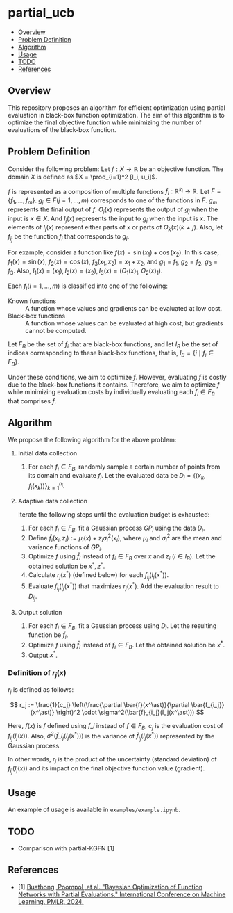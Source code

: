# partial_ucb

- [Overview](#overview)
- [Problem Definition](#problem-definition)
- [Algorithm](#algorithm)
- [Usage](#usage)
- [TODO](#todo)
- [References](#references)


## Overview

This repository proposes an algorithm for efficient optimization using partial evaluation in black-box function optimization.
The aim of this algorithm is to optimize the final objective function while minimizing the number of evaluations of the black-box function.

## Problem Definition

Consider the following problem:
Let $f : X \to \mathbb{R}$ be an objective function.
The domain $X$ is defined as $X = \prod_{i=1}^2 [l_i, u_i]$.

$f$ is represented as a composition of multiple functions $f_i: \mathbb{R}^{k_i} \to \mathbb{R}$.
Let $F = \{f_1, \dots, f_m\}$.
$g_j \in F (j=1,\dots, m)$ corresponds to one of the functions in $F$.
$g_m$ represents the final output of $f$.
$O_j(x)$ represents the output of $g_j$ when the input is $x \in X$.
And $I_j(x)$ represents the input to $g_j$ when the input is $x$. The elements of $I_j(x)$ represent either parts of $x$ or parts of $O_k(x) (k \neq j)$.
Also, let $f_{i_j}$ be the function $f_i$ that corresponds to $g_j$.

For example, consider a function like $f(x) = \sin(x_1) + \cos(x_2)$.
In this case, $f_1(x) = \sin(x)$, $f_2(x) = \cos(x)$, $f_3(x_1, x_2) = x_1 + x_2$, and
$g_1 = f_1$, $g_2 = f_2$, $g_3 = f_3$.
Also, $I_1(x) = (x_1), I_2(x) = (x_2), I_3(x) = (O_1(x)_1, O_2(x)_1)$.

Each $f_i (i=1,\dots, m)$ is classified into one of the following:

<dl>
   <dt>Known functions</dt>
   <dd>
      A function whose values and gradients can be evaluated at low cost.
   </dd>
   <dt>Black-box functions</dt>
   <dd>
      A function whose values can be evaluated at high cost, but gradients cannot be computed.
   </dd>
</dl>

Let $F_B$ be the set of $f_i$ that are black-box functions, and let $I_B$ be the set of indices corresponding to these black-box functions, that is, $I_B = \{ i \mid f_i \in F_B \}$.

Under these conditions, we aim to optimize $f$. However, evaluating $f$ is costly due to the black-box functions it contains. Therefore, we aim to optimize $f$ while minimizing evaluation costs by individually evaluating each $f_i \in F_B$ that comprises $f$.

## Algorithm

We propose the following algorithm for the above problem:

1. Initial data collection
   1. For each $f_i \in F_B$, randomly sample a certain number of points from its domain and evaluate $f_i$. Let the evaluated data be $D_i = \{(x_k, f_i(x_k))\}_{k=1}^{n_i}$.
2. Adaptive data collection

   Iterate the following steps until the evaluation budget is exhausted:

   1. For each $f_i \in F_B$, fit a Gaussian process $GP_i$ using the data $D_i$.
   2. Define $\hat{f}_i(x_i, z_i) := \mu_i(x) + z_i \sigma_i^2(x_i)$, where $\mu_i$ and $\sigma_i^2$ are the mean and variance functions of $GP_i$.
   3. Optimize $f$ using $\hat{f}_i$ instead of $f_i \in F_B$ over $x$ and $z_i \ (i \in I_B)$. Let the obtained solution be $x^\ast, z^\ast$.
   4. Calculate $r_j(x^\ast)$ (defined below) for each $f_{i_j}(I_j(x^\ast))$.
   5. Evaluate $f_{i_j}(I_j(x^\ast))$ that maximizes $r_j(x^\ast)$. Add the evaluation result to $D_{i_j}$.

3. Output solution
   1. For each $f_i \in F_B$, fit a Gaussian process using $D_i$. Let the resulting function be $\bar{f}_i$.
   2. Optimize $f$ using $\bar{f}_i$ instead of $f_i \in F_B$. Let the obtained solution be $x^\ast$.
   3. Output $x^\ast$.

### Definition of $r_j(x)$

$r_j$ is defined as follows:

$$
r_j := \frac{1}{c_j} \left(\frac{\partial \bar{f}(x^\ast)}{\partial \bar{f_{i_j}}(x^\ast)} \right)^2 \cdot \sigma^2(\bar{f}_{i_j}(I_j(x^\ast)))
$$

Here, $\bar{f}(x)$ is $f$ defined using $\bar{f}\_i$ instead of $f \in F_B$, $c_j$ is the evaluation cost of $f_{i_j}(I_j(x))$. Also, $\sigma^2(\bar{f}\_{i_j}(I_j(x^\ast)))$ is the variance of $\bar{f}_{i_j}(I_j(x^\ast))$ represented by the Gaussian process.

In other words, $r_j$ is the product of the uncertainty (standard deviation) of $f_{i_j}(I_j(x))$ and its impact on the final objective function value (gradient).

## Usage

An example of usage is available in `examples/example.ipynb`.

## TODO

- Comparison with partial-KGFN [1]

## References

- [1] [Buathong, Poompol, et al. "Bayesian Optimization of Function Networks with Partial Evaluations." International Conference on Machine Learning. PMLR, 2024.](https://proceedings.mlr.press/v235/buathong24a.html)
